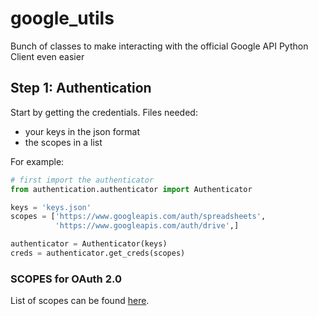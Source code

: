 # google_utils
Bunch of classes to make interacting with the official Google API Python Client even easier

## Step 1: Authentication

Start by getting the credentials.
Files needed:
- your keys in the json format
- the scopes in a list

For example:
```python
# first import the authenticator
from authentication.authenticator import Authenticator

keys = 'keys.json'
scopes = ['https://www.googleapis.com/auth/spreadsheets',
          'https://www.googleapis.com/auth/drive',]

authenticator = Authenticator(keys)
creds = authenticator.get_creds(scopes)

```

### SCOPES for OAuth 2.0
List of scopes can be found [here](https://developers.google.com/identity/protocols/googlescopes).

